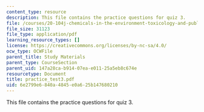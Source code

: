 ```yaml
---
content_type: resource
description: This file contains the practice questions for quiz 3.
file: /courses/20-104j-chemicals-in-the-environment-toxicology-and-public-health-be-104j-spring-2005/6e2799e6840a4845e0a625b147680210_practice_test3.pdf
file_size: 31123
file_type: application/pdf
learning_resource_types: []
license: https://creativecommons.org/licenses/by-nc-sa/4.0/
ocw_type: OCWFile
parent_title: Study Materials
parent_type: CourseSection
parent_uid: 147a28ca-b914-07ea-e011-25a5eb8c674e
resourcetype: Document
title: practice_test3.pdf
uid: 6e2799e6-840a-4845-e0a6-25b147680210
---
```

This file contains the practice questions for quiz 3.